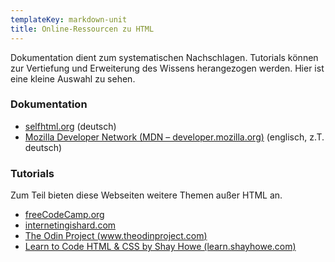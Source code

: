 ```yaml
---
templateKey: markdown-unit
title: Online-Ressourcen zu HTML
---
```


Dokumentation dient zum systematischen Nachschlagen. Tutorials können zur
Vertiefung und Erweiterung des Wissens herangezogen werden. Hier ist
eine kleine Auswahl zu sehen.

### Dokumentation

- [selfhtml.org](https://wiki.selfhtml.org/wiki/HTML) (deutsch)
- [Mozilla Developer Network (MDN – developer.mozilla.org)](https://developer.mozilla.org/en-US/docs/Web/HTML) (englisch, z.T. deutsch)

### Tutorials

Zum Teil bieten diese Webseiten weitere Themen außer HTML an.

- [freeCodeCamp.org](https://www.freecodecamp.org)
- [internetingishard.com](https://internetingishard.com)
- [The Odin Project (www.theodinproject.com)](https://www.theodinproject.com)
- [Learn to Code HTML & CSS by Shay Howe (learn.shayhowe.com)](http://learn.shayhowe.com)
